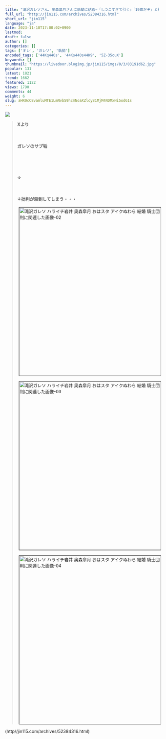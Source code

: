 ```yaml
---
title: "滝沢ガレソさん、奥森皐月さんに執拗に粘着→「しつこすぎて引く」「19歳だぞ」と騎士団が殺到ｗｗｗｗｗｗｗｗｗ "
full_url: "http://jin115.com/archives/52384316.html"
short_url: "jin115"
language: "ja"
date: 2023-11-18T17:00:02+0900
lastmod: 
draft: false
author: []
categories: []
tags: ['オレ', 'ガレソ', '執拗']
encoded_tags: ['44Kq44Os', '44Ks44Os44K9', '5Z-35ouX']
keywords: []
thumbnail: "https://livedoor.blogimg.jp/jin115/imgs/0/3/03191d62.jpg"
popular: 131
latest: 1821
trend: 1662
featured: 1122
views: 1790
comments: 44
weight: 6
slug: aHR0cC8vamluMTE1LmNvbS9hcmNoaXZlcy81MjM4NDMxNi5odG1s
---
```


![](https://livedoor.blogimg.jp/jin115/imgs/0/3/03191d62.jpg)

<blockquote><b>Xより</b><br> <br> <br> <br> <b>ガレソのサブ垢</b><br> <br> <br> <br> <br> <br> <b>↓</b><br> <br> <br> <br> <b>↓批判が殺到してしまう・・・</b><br> <br> <a href='https//livedoor.blogimg.jp/jin115/imgs/2/2/22720a68.jpg' target='_blank'><img src='https//livedoor.blogimg.jp/jin115/imgs/2/2/22720a68-s.jpg' width='550' border='1' hspace='5' class='pict' alt='滝沢ガレソ ハライチ岩井 奥森皐月 おはスタ アイクぬわら 結婚 騎士団 粘着 暴露 批判に関連した画像-02'></a><br> <br> <a href='https//livedoor.blogimg.jp/jin115/imgs/e/2/e2a04ef5.jpg' target='_blank'><img src='https//livedoor.blogimg.jp/jin115/imgs/e/2/e2a04ef5-s.jpg' width='550' border='1' hspace='5' class='pict' alt='滝沢ガレソ ハライチ岩井 奥森皐月 おはスタ アイクぬわら 結婚 騎士団 粘着 暴露 批判に関連した画像-03'></a><br> <br> <a href='https//livedoor.blogimg.jp/jin115/imgs/2/e/2ee8c485.jpg' target='_blank'><img src='https//livedoor.blogimg.jp/jin115/imgs/2/e/2ee8c485-s.jpg' width='550' border='1' hspace='5' class='pict' alt='滝沢ガレソ ハライチ岩井 奥森皐月 おはスタ アイクぬわら 結婚 騎士団 粘着 暴露 批判に関連した画像-04'></a><br> </blockquote>

(http//jin115.com/archives/52384316.html)
